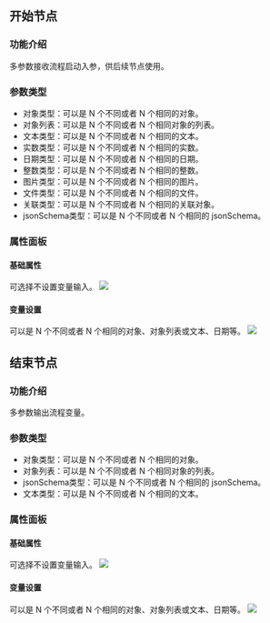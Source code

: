 
## 开始节点

### 功能介绍
多参数接收流程启动入参，供后续节点使用。

### 参数类型
- 对象类型：可以是 N 个不同或者 N 个相同的对象。
- 对象列表：可以是 N 个不同或者 N 个相同对象的列表。
- 文本类型：可以是 N 个不同或者 N 个相同的文本。
- 实数类型：可以是 N 个不同或者 N 个相同的实数。
- 日期类型：可以是 N 个不同或者 N 个相同的日期。
- 整数类型：可以是 N 个不同或者 N 个相同的整数。
- 图片类型：可以是 N 个不同或者 N 个相同的图片。
- 文件类型：可以是 N 个不同或者 N 个相同的文件。
- 关联类型：可以是 N 个不同或者 N 个相同的关联对象。
- jsonSchema类型：可以是 N 个不同或者 N 个相同的 jsonSchema。

### 属性面板
#### 基础属性
可选择不设置变量输入。
![](https://qcloudimg.tencent-cloud.cn/raw/e3f5563b1e34edf361113caff8f618ba.png)



#### 变量设置
可以是 N 个不同或者 N 个相同的对象、对象列表或文本、日期等。
![](https://qcloudimg.tencent-cloud.cn/raw/4aff571b7deeff92bbfc5275a0c005a1.png)



## 结束节点
### 功能介绍
多参数输出流程变量。

### 参数类型
- 对象类型：可以是 N 个不同或者 N 个相同的对象。
- 对象列表：可以是 N 个不同或者 N 个相同对象的列表。
- jsonSchema类型：可以是 N 个不同或者 N 个相同的 jsonSchema。
- 文本类型：可以是 N 个不同或者 N 个相同的文本。


### 属性面板
#### 基础属性
可选择不设置变量输入。
![](https://qcloudimg.tencent-cloud.cn/raw/d0aede77c3e7797a4b92a72b1545ff14.png)



#### 变量设置
可以是 N 个不同或者 N 个相同的对象、对象列表或文本、日期等。
![](https://qcloudimg.tencent-cloud.cn/raw/233f6e81f4cb91545646e8f3fcb6a7a9.png)


